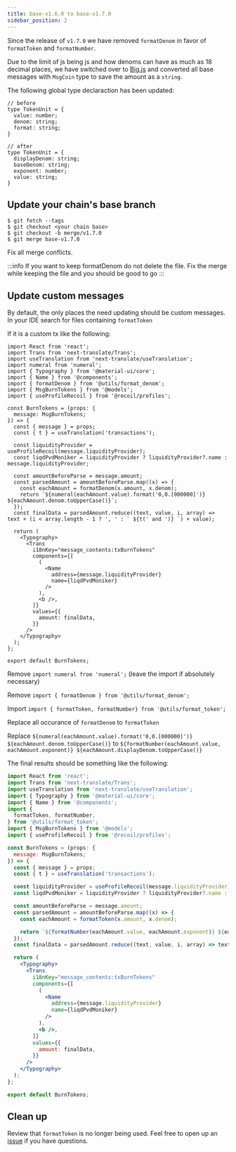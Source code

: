 ```yaml
---
title: base-v1.6.0 to base-v1.7.0
sidebar_position: 2
---
```


Since the release of `v1.7.0` we have removed `formatDenom` in favor of `formatToken` and `formatNumber`.

Due to the limit of js being js and how denoms can have as much as 18 decimal places, we have switched over to [Big.js](https://github.com/MikeMcl/big.js) and converted all base messages with `MsgCoin` type to save the amount as a `string`.

The following global type declaraction has been updated:

```
// before
type TokenUnit = {
  value: number;
  denom: string;
  format: string;
}

// after
type TokenUnit = {
  displayDenom: string;
  baseDenom: string;
  exponent: number;
  value: string;
}
```

## Update your chain's base branch

```
$ git fetch --tags
$ git checkout <your chain base>
$ git checkout -b merge/v1.7.0
$ git merge base-v1.7.0
```

Fix all merge conflicts.

:::info
If you want to keep formatDenom do not delete the file. Fix the merge while keeping the file and you should be good to go
:::

## Update custom messages
By default, the only places the need updating should be custom messages. In your IDE search for files containing `formatToken`

If it is a custom tx like the following:

```
import React from 'react';
import Trans from 'next-translate/Trans';
import useTranslation from 'next-translate/useTranslation';
import numeral from 'numeral';
import { Typography } from '@material-ui/core';
import { Name } from '@components';
import { formatDenom } from '@utils/format_denom';
import { MsgBurnTokens } from '@models';
import { useProfileRecoil } from '@recoil/profiles';

const BurnTokens = (props: {
  message: MsgBurnTokens;
}) => {
  const { message } = props;
  const { t } = useTranslation('transactions');

  const liquidityProvider = useProfileRecoil(message.liquidityProvider);
  const liqdPvdMoniker = liquidityProvider ? liquidityProvider?.name : message.liquidityProvider;

  const amountBeforeParse = message.amount;
  const parsedAmount = amountBeforeParse.map((x) => {
    const eachAmount = formatDenom(x.amount, x.denom);
    return `${numeral(eachAmount.value).format('0,0.[000000]')} ${eachAmount.denom.toUpperCase()}`;
  });
  const finalData = parsedAmount.reduce((text, value, i, array) => text + (i < array.length - 1 ? ', ' : ` ${t(' and ')} `) + value);

  return (
    <Typography>
      <Trans
        i18nKey="message_contents:txBurnTokens"
        components={[
          (
            <Name
              address={message.liquidityProvider}
              name={liqdPvdMoniker}
            />
          ),
          <b />,
        ]}
        values={{
          amount: finalData,
        }}
      />
    </Typography>
  );
};

export default BurnTokens;

```
Remove `import numeral from 'numeral';` (leave the import if absolutely necessary)

Remove `import { formatDenom } from '@utils/format_denom';`

Import `import { formatToken, formatNumber} from '@utils/format_token';`

Replace all occurance of `formatDenom` to `formatToken`

Replace `${numeral(eachAmount.value).format('0,0.[000000]')} ${eachAmount.denom.toUpperCase()}` to `${formatNumber(eachAmount.value, eachAmount.exponent)} ${eachAmount.displayDenom.toUpperCase()}`

The final results should be something like the following:

```jsx {6,7,8,23,25}
import React from 'react';
import Trans from 'next-translate/Trans';
import useTranslation from 'next-translate/useTranslation';
import { Typography } from '@material-ui/core';
import { Name } from '@components';
import {
  formatToken, formatNumber,
} from '@utils/format_token';
import { MsgBurnTokens } from '@models';
import { useProfileRecoil } from '@recoil/profiles';

const BurnTokens = (props: {
  message: MsgBurnTokens;
}) => {
  const { message } = props;
  const { t } = useTranslation('transactions');

  const liquidityProvider = useProfileRecoil(message.liquidityProvider);
  const liqdPvdMoniker = liquidityProvider ? liquidityProvider?.name : message.liquidityProvider;

  const amountBeforeParse = message.amount;
  const parsedAmount = amountBeforeParse.map((x) => {
    const eachAmount = formatToken(x.amount, x.denom);

    return `${formatNumber(eachAmount.value, eachAmount.exponent)} ${eachAmount.displayDenom.toUpperCase()}`;
  });
  const finalData = parsedAmount.reduce((text, value, i, array) => text + (i < array.length - 1 ? ', ' : ` ${t(' and ')} `) + value);

  return (
    <Typography>
      <Trans
        i18nKey="message_contents:txBurnTokens"
        components={[
          (
            <Name
              address={message.liquidityProvider}
              name={liqdPvdMoniker}
            />
          ),
          <b />,
        ]}
        values={{
          amount: finalData,
        }}
      />
    </Typography>
  );
};

export default BurnTokens;
```

## Clean up
Review that `formatToken` is no longer being used. Feel free to open up an [issue](https://github.com/forbole/big-dipper-2.0-cosmos/issues) if you have questions.

